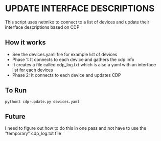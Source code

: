 # UPDATE INTERFACE DESCRIPTIONS

This script uses netmiko to connect to a list of devices and update their interface descriptions based on CDP

## How it works

* See the devices.yaml file for example list of devices
* Phase 1: It connects to each device and gathers the cdp info
* It creates a file called cdp_log.txt which is also a yaml with an interface list for each devices 
* Phase 2: It connects to each device and updates CDP

## To Run

```
python3 cdp-update.py devices.yaml
```

## Future

I need to figure out how to do this in one pass and not have to use the "temporary" cdp_log.txt file
